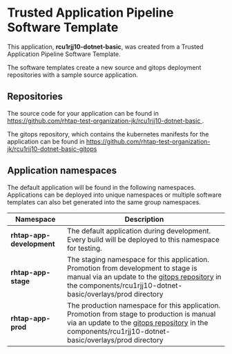# Trusted Application Pipeline Software Template

This application, **rcu1rjj10-dotnet-basic**, was created from a Trusted Application Pipeline Software Template.

The software templates create a new source and gitops deployment repositories with a sample source application. 

## Repositories

The source code for your application can be found in [https://github.com/rhtap-test-organization-jk/rcu1rjj10-dotnet-basic ](https://github.com/rhtap-test-organization-jk/rcu1rjj10-dotnet-basic ).
 
The gitops repository, which contains the kubernetes manifests for the application can be found in 
[https://github.com/rhtap-test-organization-jk/rcu1rjj10-dotnet-basic-gitops ](https://github.com/rhtap-test-organization-jk/rcu1rjj10-dotnet-basic-gitops ) 

## Application namespaces 

The default application will be found in the following namespaces. Applications can be deployed into unique namespaces or multiple software templates can also bet generated into the same group namespaces.  

|  Namespace   |  Description   |  
| -------- | -------- |   
| **rhtap-app-development** | The default application during development. Every build will be deployed to this namespace for testing. | 
| **rhtap-app-stage** | The staging namespace for this application. Promotion from development to stage is manual via an update to the [gitops repository](https://github.com/rhtap-test-organization-jk/rcu1rjj10-dotnet-basic-gitops ) in the components/rcu1rjj10-dotnet-basic/overlays/prod directory |  
| **rhtap-app-prod** | The production namespace for this application. Promotion from stage to production is manual via an update to the [gitops repository](https://github.com/rhtap-test-organization-jk/rcu1rjj10-dotnet-basic-gitops ) in the components/rcu1rjj10-dotnet-basic/overlays/prod directory | 